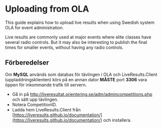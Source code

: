 # Uploading from OLA
This guide explains how to upload live results when using Swedish system OLA for event administration.

Live results are commonly used at major events where elite classes have several radio controls. 
But it may also be interesting to publish the final times for smaller events, without having any radio controls.

## Förberedelser
Om **MySQL** används som databas för tävlingen i OLA och LiveResults.Client (uppladdningsklienten) körs på en annan dator **MÅSTE** port **3306** vara öppen för inkommande trafik till servern.

* Gå in på http://liveresultat.orientering.se/adm/admincompetitions.php och sätt upp tävlingen.
* Notera CompetitionID.
* Ladda hem LiveResults.Client från [https://liveresults.github.io/documentation/](https://liveresults.github.io/documentation/) och
installera.
